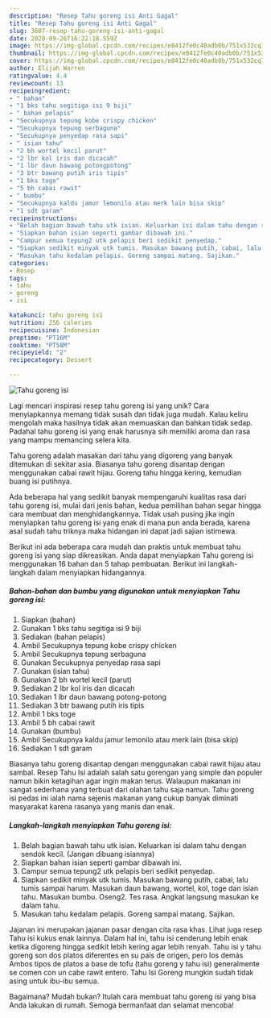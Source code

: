 ```yaml
---
description: "Resep Tahu goreng isi Anti Gagal"
title: "Resep Tahu goreng isi Anti Gagal"
slug: 3607-resep-tahu-goreng-isi-anti-gagal
date: 2020-09-26T16:22:18.559Z
image: https://img-global.cpcdn.com/recipes/e8412fe0c40adb0b/751x532cq70/tahu-goreng-isi-foto-resep-utama.jpg
thumbnail: https://img-global.cpcdn.com/recipes/e8412fe0c40adb0b/751x532cq70/tahu-goreng-isi-foto-resep-utama.jpg
cover: https://img-global.cpcdn.com/recipes/e8412fe0c40adb0b/751x532cq70/tahu-goreng-isi-foto-resep-utama.jpg
author: Elijah Warren
ratingvalue: 4.4
reviewcount: 13
recipeingredient:
- " bahan"
- "1 bks tahu segitiga isi 9 biji"
- " bahan pelapis"
- "Secukupnya tepung kobe crispy chicken"
- "Secukupnya tepung serbaguna"
- "Secukupnya penyedap rasa sapi"
- " isian tahu"
- "2 bh wortel kecil parut"
- "2 lbr kol iris dan dicacah"
- "1 lbr daun bawang potongpotong"
- "3 btr bawang putih iris tipis"
- "1 bks toge"
- "5 bh cabai rawit"
- " bumbu"
- "Secukupnya kaldu jamur lemonilo atau merk lain bisa skip"
- "1 sdt garam"
recipeinstructions:
- "Belah bagian bawah tahu utk isian. Keluarkan isi dalam tahu dengan sendok kecil. (Jangan dibuang isiannya)"
- "Siapkan bahan isian seperti gambar dibawah ini."
- "Campur semua tepung2 utk pelapis beri sedikit penyedap."
- "Siapkan sedikit minyak utk tumis. Masukan bawang putih, cabai, lalu tumis sampai harum. Masukan daun bawang, wortel, kol, toge dan isian tahu. Masukan bumbu. Oseng2. Tes rasa. Angkat langsung masukan ke dalam tahu."
- "Masukan tahu kedalam pelapis. Goreng sampai matang. Sajikan."
categories:
- Resep
tags:
- tahu
- goreng
- isi

katakunci: tahu goreng isi 
nutrition: 256 calories
recipecuisine: Indonesian
preptime: "PT16M"
cooktime: "PT58M"
recipeyield: "2"
recipecategory: Dessert

---
```



![Tahu goreng isi](https://img-global.cpcdn.com/recipes/e8412fe0c40adb0b/751x532cq70/tahu-goreng-isi-foto-resep-utama.jpg)

Lagi mencari inspirasi resep tahu goreng isi yang unik? Cara menyiapkannya memang tidak susah dan tidak juga mudah. Kalau keliru mengolah maka hasilnya tidak akan memuaskan dan bahkan tidak sedap. Padahal tahu goreng isi yang enak harusnya sih memiliki aroma dan rasa yang mampu memancing selera kita.

Tahu goreng adalah masakan dari tahu yang digoreng yang banyak ditemukan di sekitar asia. Biasanya tahu goreng disantap dengan menggunakan cabai rawit hijau. Goreng tahu hingga kering, kemudian buang isi putihnya.

Ada beberapa hal yang sedikit banyak mempengaruhi kualitas rasa dari tahu goreng isi, mulai dari jenis bahan, kedua pemilihan bahan segar hingga cara membuat dan menghidangkannya. Tidak usah pusing jika ingin menyiapkan tahu goreng isi yang enak di mana pun anda berada, karena asal sudah tahu triknya maka hidangan ini dapat jadi sajian istimewa.


Berikut ini ada beberapa cara mudah dan praktis untuk membuat tahu goreng isi yang siap dikreasikan. Anda dapat menyiapkan Tahu goreng isi menggunakan 16 bahan dan 5 tahap pembuatan. Berikut ini langkah-langkah dalam menyiapkan hidangannya.

<!--inarticleads1-->

##### Bahan-bahan dan bumbu yang digunakan untuk menyiapkan Tahu goreng isi:

1. Siapkan  (bahan)
1. Gunakan 1 bks tahu segitiga isi 9 biji
1. Sediakan  (bahan pelapis)
1. Ambil Secukupnya tepung kobe crispy chicken
1. Ambil Secukupnya tepung serbaguna
1. Gunakan Secukupnya penyedap rasa sapi
1. Gunakan  (isian tahu)
1. Gunakan 2 bh wortel kecil (parut)
1. Sediakan 2 lbr kol iris dan dicacah
1. Sediakan 1 lbr daun bawang potong-potong
1. Sediakan 3 btr bawang putih iris tipis
1. Ambil 1 bks toge
1. Ambil 5 bh cabai rawit
1. Gunakan  (bumbu)
1. Ambil Secukupnya kaldu jamur lemonilo atau merk lain (bisa skip)
1. Sediakan 1 sdt garam


Biasanya tahu goreng disantap dengan menggunakan cabai rawit hijau atau sambal. Resep Tahu Isi adalah salah satu gorengan yang simple dan populer namun bikin ketagihan agar ingin makan terus. Walaupun makanan ini sangat sederhana yang terbuat dari olahan tahu saja namun. Tahu goreng isi pedas ini ialah nama sejenis makanan yang cukup banyak diminati masyarakat karena rasanya yang manis dan enak. 

<!--inarticleads2-->

##### Langkah-langkah menyiapkan Tahu goreng isi:

1. Belah bagian bawah tahu utk isian. Keluarkan isi dalam tahu dengan sendok kecil. (Jangan dibuang isiannya)
1. Siapkan bahan isian seperti gambar dibawah ini.
1. Campur semua tepung2 utk pelapis beri sedikit penyedap.
1. Siapkan sedikit minyak utk tumis. Masukan bawang putih, cabai, lalu tumis sampai harum. Masukan daun bawang, wortel, kol, toge dan isian tahu. Masukan bumbu. Oseng2. Tes rasa. Angkat langsung masukan ke dalam tahu.
1. Masukan tahu kedalam pelapis. Goreng sampai matang. Sajikan.


Jajanan ini merupakan jajanan pasar dengan cita rasa khas. Lihat juga resep Tahu isi kukus enak lainnya. Dalam hal ini, tahu isi cenderung lebih enak ketika digoreng hingga sedikit lebih kering agar lebih renyah. Tahu isi y tahu goreng son dos platos diferentes en su país de origen, pero los demás Ambos tipos de platos a base de tofu (tahu goreng y tahu isi) generalmente se comen con un cabe rawit entero. Tahu Isi Goreng mungkin sudah tidak asing untuk ibu-ibu semua. 

Bagaimana? Mudah bukan? Itulah cara membuat tahu goreng isi yang bisa Anda lakukan di rumah. Semoga bermanfaat dan selamat mencoba!
